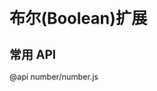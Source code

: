 ﻿布尔(Boolean)扩展
========================================================

常用 API
------------------------------------------
@api number/number.js
